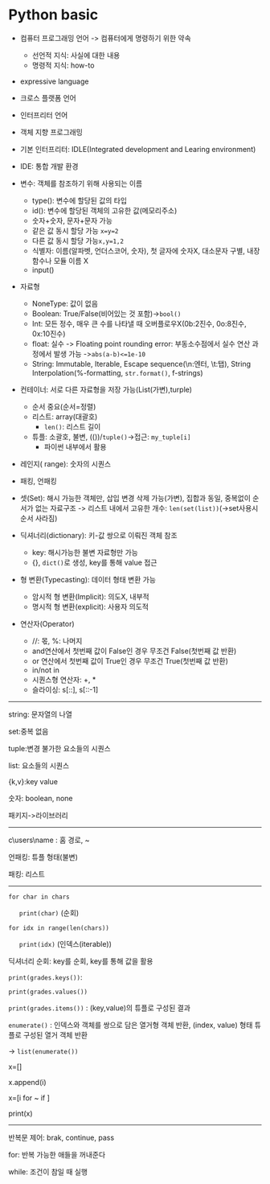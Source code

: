 # Python basic

- 컴퓨터 프로그래밍 언어 -> 컴퓨터에게 명령하기 위한 약속
  - 선언적 지식: 사실에 대한 내용
  - 명령적 지식: how-to
- expressive language
- 크로스 플랫폼 언어
- 인터프리터 언어
- 객체 지향 프로그래밍
- 기본 인터프리터: IDLE(Integrated development and Learing environment)
- IDE: 통합 개발 환경
- 변수: 객체를 참조하기 위해 사용되는 이름
  - type(): 변수에 할당된 값의 타입
  - id(): 변수에 할당된 객체의 고유한 값(메모리주소)
  - 숫자+숫자, 문자+문자 가능
  - 같은 값 동시 할당 가능 `x=y=2`
  - 다른 값 동시 할당 가능`x,y=1,2`
  - 식별자: 이름(알파벳, 언더스코어, 숫자), 첫 글자에 숫자X, 대소문자 구별, 내장함수나 모듈 이름 X
  - input()
- 자료형
  - NoneType: 값이 없음
  - Boolean: True/False(비어있는 것 포함)->`bool()`
  - Int: 모든 정수, 매우 큰 수를 나타낼 때 오버플로우X(0b:2진수, 0o:8진수, 0x:10진수)
  - float: 실수 -> Floating point rounding error: 부동소수점에서 실수 연산 과정에서 발생 가능 ->`abs(a-b)<=1e-10`
  - String: Immutable, Iterable, Escape sequence(\n:엔터, \t:탭), String Interpolation(%-formatting, `str.format()`, f-strings)
- 컨테이너: 서로 다른 자료형을 저장 가능(List(가변),turple)
  - 순서 중요(순서=정렬)
  - 리스트: array(대괄호)
    - `len()`: 리스트 길이
  - 튜플: 소괄호, 불변, (())/`tuple()`->접근: `my_tuple[i]`
    - 파이썬 내부에서 활용

- 레인지( range): 숫자의 시퀀스
- 패킹, 언패킹
- 셋(Set): 해시 가능한 객체만, 삽입 변경 삭제 가능(가변), 집합과 동일, 중복없이 순서가 없는 자료구조 -> 리스트 내에서 고유한 개수: `len(set(list))`(->set사용시 순서 사라짐)
- 딕셔너리(dictionary): 키-값 쌍으로 이뤄진 객체 참조
  - key: 해시가능한 불변 자료형만 가능
  - {}, `dict()`로 생성, key를 통해 value 접근
- 형 변환(Typecasting): 데이터 형태 변환 가능
  - 암시적 형 변환(Implicit): 의도X, 내부적
  - 명시적 형 변환(explicit): 사용자 의도적
- 연산자(Operator)
  - //: 몫, %: 나머지
  - and연산에서 첫번째 값이 False인 경우 무조건 False(첫번째 값 반환)
  - or 연산에서 첫번째 값이 True인 경우 무조건 True(첫번째 값 반환)
  - in/not in
  - 시퀀스형 연산자: +, *
  - 슬라이싱: s[::], s[::-1]

***

string: 문자열의 나열

set:중복 없음

tuple:변경 불가한 요소들의 시퀀스

list: 요소들의 시퀀스

{k,v}:key value

숫자: boolean, none

패키지->라이브러리



***

c\users\name : 홈 경로, ~

언패킹: 튜플 형태(불변)

패킹: 리스트

***

`for char in chars`

`	print(char)`  (순회)

`for idx in range(len(chars))`

`	print(idx)` (인덱스(iterable))



딕셔너리 순회: key를 순회, key를 통해 값을 활용

`print(grades.keys())`: 

`print(grades.values())`

`print(grades.items())` : (key,value)의 튜플로 구성된 결과

`enumerate()` : 인덱스와 객체를 쌍으로 담은 열거형 객체 반환, (index, value) 형태 튜플로 구성된 열거 객체 반환

-> `list(enumerate())` 

x=[]

x.append(i)

x=[i for ~ if ]

print(x)



***

반복문 제어: brak, continue, pass

for: 반복 가능한 애들을 꺼내준다

while: 조건이 참일 때 실행





